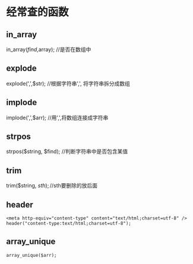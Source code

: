 # 经常查的函数
## in_array
in_array($find,$array); //是否在数组中

## explode
explode(',',$str); //根据字符串',', 将字符串拆分成数组

## implode
implode(',',$arr); //用',',将数组连接成字符串

## strpos
strpos($string, $find); //判断字符串中是否包含某值

## trim
trim($string, $sth); //$sth要删除的放后面

## header
```
<meta http-equiv="content-type" content="text/html;charset=utf-8" />
header("content-type:text/html;charset=utf-8");
```

## array_unique
```
array_unique($arr);

```
